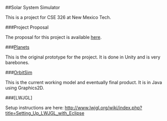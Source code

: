 ##Solar System Simulator

This is a project for CSE 326 at New Mexico Tech.

###Project Proposal

The proposal for this project is available [here](https://docs.google.com/document/d/1VRYljgNxjiX7dcVWT8ial6cNtVlx7enuDi8VV9dA-bY/edit).

###[Planets](Planets)

This is the original prototype for the project. It is done in Unity and is very barebones.

###[OrbitSim](Prototypes/OrbitSim)

This is the current working model and eventually final product. It is in Java using Graphics2D.

###[LWJGL]

Setup instructions are here: http://www.lwjgl.org/wiki/index.php?title=Setting_Up_LWJGL_with_Eclipse